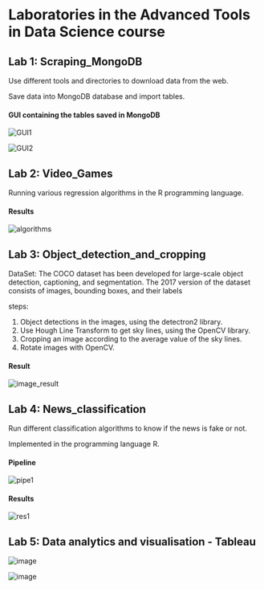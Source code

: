 # Laboratories in the Advanced Tools in Data Science course
## Lab 1: Scraping_MongoDB 

Use different tools and directories to download data from the web.

Save data into MongoDB database and import tables.

#### GUI containing the tables saved in MongoDB
![GUI1](https://user-images.githubusercontent.com/63209732/123145513-93b79700-d465-11eb-8a6c-c08a81661069.png)

![GUI2](https://user-images.githubusercontent.com/63209732/123145525-96b28780-d465-11eb-9696-e9e9bcbb2f19.png)

## Lab 2: Video_Games
Running various regression algorithms in the R programming language.

#### Results
![algorithms](https://user-images.githubusercontent.com/63209732/123146513-a54d6e80-d466-11eb-8fb1-e04d28687bb8.png)

## Lab 3: Object_detection_and_cropping

DataSet: The COCO dataset has been developed for large-scale object detection, captioning, and segmentation. The 2017 version of the dataset consists of images, bounding boxes, and their labels

steps:
  1. Object detections in the images, using the detectron2 library.
  2. Use Hough Line Transform to get sky lines, using the OpenCV library.
  3. Cropping an image according to the average value of the sky lines.
  4. Rotate images with OpenCV.

#### Result
 ![image_result](https://user-images.githubusercontent.com/63209732/127027894-ebb0ac4f-382c-47f5-9226-06a57a037843.png)
 
## Lab 4: News_classification
Run different classification algorithms to know if the news is fake or not.

Implemented in the programming language R.

#### Pipeline
![pipe1](https://user-images.githubusercontent.com/63209732/131528523-12b25396-fb02-40cb-9070-807400ebe430.png)

#### Results
![res1](https://user-images.githubusercontent.com/63209732/131528529-c757ef84-8f4f-4acd-9129-a69ec8f9ece9.png)

## Lab 5: Data analytics and visualisation - Tableau

![image](https://user-images.githubusercontent.com/63209732/139831926-e01c8bc6-e4a9-407d-92cd-e85aafd4e86c.png)

![image](https://user-images.githubusercontent.com/63209732/139831957-2040873a-d7d1-4652-b677-bbe7e8a3e4ce.png)


